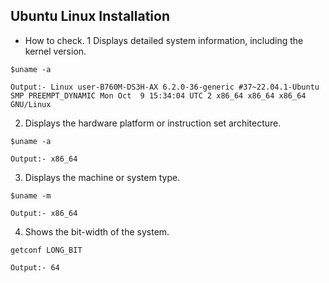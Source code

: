 ## Ubuntu Linux Installation
- How to check.
1 Displays detailed system information, including the kernel version. 
```
$uname -a
```
`Output:- Linux user-B760M-DS3H-AX 6.2.0-36-generic #37~22.04.1-Ubuntu SMP PREEMPT_DYNAMIC Mon Oct  9 15:34:04 UTC 2 x86_64 x86_64 x86_64 GNU/Linux`

2. Displays the hardware platform or instruction set architecture.
```
$uname -a
```
`Output:- x86_64`

3. Displays the machine or system type.
```
$uname -m
```
`Output:- x86_64`

4. Shows the bit-width of the system.
```
getconf LONG_BIT
```

`Output:- 64`
